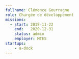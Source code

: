```yaml
---
fullname: Clémence Gourragne
role: Chargée de développement 
missions:
  - start: 2018-11-22
    end:   2020-12-31
    status: admin
    employer: MTES
startups:
    - a-dock
---
```

